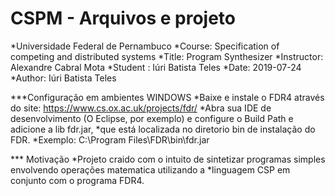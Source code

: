 # CSPM - Arquivos e projeto

*Universidade Federal de Pernambuco
*Course: Specification of competing and distributed systems
*Title: Program Synthesizer
*Instructor: Alexandre Cabral Mota
*Student : Iúri Batista Teles
*Date: 2019-07-24
*Author: Iúri Batista Teles

***Configuração em ambientes WINDOWS
*Baixe e instale o FDR4 através do site: https://www.cs.ox.ac.uk/projects/fdr/
*Abra sua IDE de desenvolvimento (O Eclipse, por exemplo) e configure o Build Path e adicione a lib fdr.jar,
*que está localizada no diretorio bin de instalação do FDR. 
*Exemplo: C:\Program Files\FDR\bin\fdr.jar

*** Motivação
*Projeto craido com o intuito de sintetizar programas simples envolvendo operações matematica utilizando a 
*linguagem CSP em conjunto com o programa FDR4.
